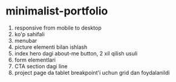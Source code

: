 # minimalist-portfolio

1. responsive from mobile to desktop
2. ko'p sahifali
3. menubar
4. picture elementi bilan ishlash
5. index hero dagi about-me button, 2 xil qilish usuli
6. form elementlari
7. CTA section dagi line
8. project page da tablet breakpoint'i uchun grid dan foydalanildi

